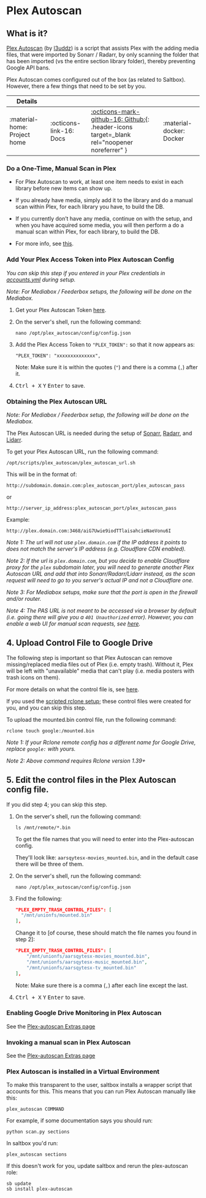 # Plex Autoscan

## What is it?

[Plex Autoscan](https://github.com/l3uddz/plex_autoscan/) (by [l3uddz](https://github.com/l3uddz/)) is a script that assists Plex with the adding media files, that were imported by Sonarr / Radarr, by only scanning the folder that has been imported (vs the entire section library folder), thereby preventing Google API bans.

Plex Autoscan comes configured out of the box (as related to Saltbox). However, there a few things that need to be set by you.

| Details     |             |             |             |
|-------------|-------------|-------------|-------------|
| :material-home: Project home | :octicons-link-16: Docs | [:octicons-mark-github-16: Github:](https://github.com/l3uddz/plex_autoscan){: .header-icons target=_blank rel="noopener noreferrer" } | :material-docker: Docker |

### Do a One-Time, Manual Scan in Plex

 - For Plex Autoscan to work, at least one item needs to exist in each library before new items can show up.

 - If you already have media, simply add it to the library and do a manual scan within Plex, for each library you have, to build the DB.

 - If you currently don’t have any media, continue on with the setup, and when you have acquired some media, you will then perform a do a manual scan within Plex, for each library, to build the DB.

 - For more info, see [this](plex.md).

### Add Your Plex Access Token into Plex Autoscan Config

_You can skip this step if you entered in your Plex credentials in [accounts.yml](../reference/accounts.md) during setup._

_Note: For Mediabox / Feederbox setups, the following will be done on the Mediabox._


   1. Get your Plex Autoscan Token [here](../reference/plex_auth_token.md).

   2. On the server's shell, run the following command:

      ```
      nano /opt/plex_autoscan/config/config.json
      ```
   3. Add the Plex Access Token to `"PLEX_TOKEN":` so that it now appears as:

      ```
      "PLEX_TOKEN": "xxxxxxxxxxxxxx",
      ```

      Note: Make sure it is within the quotes (`"`) and there is a comma (`,`) after it.

   4. <kbd class="platform-all">Ctrl + X</kbd> <kbd class="platform-all">Y</kbd> <kbd class="platform-all">Enter</kbd> to save.

### Obtaining the Plex Autoscan URL

_Note: For Mediabox / Feederbox setup, the following will be done on the Mediabox._

The Plex Autoscan URL is needed during the setup of [Sonarr](sonarr#plex-autoscan), [Radarr](radarr#plex-autoscan), and [Lidarr](lidarr#plex-autoscan).


To get your Plex Autoscan URL, run the following command:

 ```shell
 /opt/scripts/plex_autoscan/plex_autoscan_url.sh
 ```

This will be in the format of:

```
http://subdomain.domain.com:plex_autoscan_port/plex_autoscan_pass
```
or
```
http://server_ip_address:plex_autoscan_port/plex_autoscan_pass
```

Example:
```
http://plex.domain.com:3468/aiG7Uwie9iodTTlaisahcieNaeVonu6I
```

_Note 1: The url will not use `plex.domain.com` if the IP address it points to does not match the server's IP address (e.g. Cloudflare CDN enabled)._

_Note 2: If the url is `plex.domain.com`, but you decide to enable Cloudflare proxy for the `plex` subdomain later, you will need to generate another Plex Autoscan URL and add that into Sonarr/Radarr/Lidarr instead, as the scan request will need to go to you server's actual IP and not a Cloudflare one._

_Note 3: For Mediabox setups, make sure that the port is open in the firewall and/or router._

_Note 4: The PAS URL is not meant to be accessed via a browser by default (i.e. going there will give you a `401 Unauthorized` error). However, you can enable a web UI for manual scan requests, see [here](../reference/plex-autoscan-extras.md#web-app)._

## 4. Upload Control File to Google Drive

The following step is important so that Plex Autoscan can remove missing/replaced media files out of Plex (i.e. empty trash). Without it, Plex will be left with "unavailable" media that can't play (i.e. media posters with trash icons on them).

For more details on what the control file is, see [here](../faq/Plex-Autoscan.md#purpose-of-a-control-file-in-plex-autoscan).

If you used the [scripted rclone setup](../reference/rclone-manual.md); these control files were created for you, and you can skip this step.

To upload the mounted.bin control file, run the following command:

```
rclone touch google:/mounted.bin
```

_Note 1: If your Rclone remote config has a different name for Google Drive, replace `google:` with yours._

_Note 2: Above command requires Rclone version 1.39+_

## 5. Edit the control files in the Plex Autoscan config file.

If you did step 4; you can skip this step.

   1. On the server's shell, run the following command:

      ```
      ls /mnt/remote/*.bin
      ```

      To get the file names that you will need to enter into the Plex-autoscan config.

      They'll look like: `aarsqytesx-movies_mounted.bin`, and in the default case there will be three of them.

   2. On the server's shell, run the following command:

      ```
      nano /opt/plex_autoscan/config/config.json
      ```

   3. Find the following:

      ```json
      "PLEX_EMPTY_TRASH_CONTROL_FILES": [
        "/mnt/unionfs/mounted.bin"
      ],
      ```

      Change it to [of course, these should match the file names you found in step 2]:

      ```json
      "PLEX_EMPTY_TRASH_CONTROL_FILES": [
          "/mnt/unionfs/aarsqytesx-movies_mounted.bin",
          "/mnt/unionfs/aarsqytesx-music_mounted.bin",
          "/mnt/unionfs/aarsqytesx-tv_mounted.bin"
      ],
      ```

      Note: Make sure there is a comma (`,`) after each line except the last.

   4. <kbd class="platform-all">Ctrl + X</kbd> <kbd class="platform-all">Y</kbd> <kbd class="platform-all">Enter</kbd> to save.

### Enabling Google Drive Monitoring in Plex Autoscan

See the [Plex-autoscan Extras page](../reference/plex-autoscan-extras.md#google-drive-monitoring)

### Invoking a manual scan in Plex Autoscan

See the [Plex-autoscan Extras page](../reference/plex-autoscan-extras.md#make-plex-scan-a-specific-file-or-folder)

### Plex Autoscan is installed in a Virtual Environment

To make this transparent to the user, saltbox installs a wrapper script that accounts for this.  This means that you can run Plex Autoscan manually like this:

```shell
plex_autoscan COMMAND
```

For example, if some documentation says you should run:

```shell
python scan.py sections
```

In saltbox you'd run:

```shell
plex_autoscan sections
```

If this doesn't work for you, update saltbox and rerun the plex-autoscan role:

```shell
sb update
sb install plex-autoscan
```

